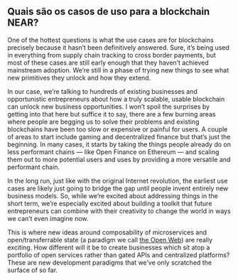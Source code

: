 ## Quais são os casos de uso para a blockchain NEAR?

One of the hottest questions is what the use cases are for blockchains precisely because it hasn’t been definitively answered. Sure, it’s being used in everything from supply chain tracking to cross border payments, but most of these cases are still early enough that they haven’t achieved mainstream adoption. We’re still in a phase of trying new things to see what new primitives they unlock and how they extend.

In our case, we’re talking to hundreds of existing businesses and opportunistic entrepreneurs about how a truly scalable, usable blockchain can unlock new business opportunities. I won’t spoil the surprises by getting into that here but suffice it to say, there are a few burning areas where people are begging us to solve their problems and existing blockchains have been too slow or expensive or painful for users. A couple of areas to start include gaming and decentralized finance but that’s just the beginning.  In many cases, it starts by taking the things people already do on less performant chains — like Open Finance on Ethereum — and scaling them out to more potential users and uses by providing a more versatile and performant chain.

In the long run, just like with the original Internet revolution, the earliest use cases are likely just going to bridge the gap until people invent entirely new business models. So, while we’re excited about addressing things in the short term, we’re especially excited about building a toolkit that future entrepreneurs can combine with their creativity to change the world in ways we can’t even imagine now.

This is where new ideas around composability of microservices and open/transferrable state (a paradigm we call [the Open Web](https://near.org/blog/the-evolution-of-the-open-web/)) are really exciting. How different will it be to create businesses which sit atop a portfolio of open services rather than gated APIs and centralized platforms? These are new development paradigms that we’ve only scratched the surface of so far.
